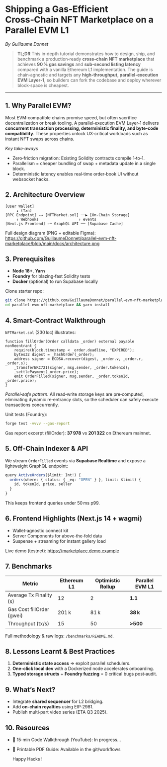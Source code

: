 # Shipping a Gas‑Efficient Cross‑Chain NFT Marketplace on a Parallel EVM L1
*By Guillaume Donnet*

> **TL;DR** This in‑depth tutorial demonstrates how to design, ship, and benchmark a production‑ready **cross‑chain NFT marketplace** that achieves **90 % gas savings** and **sub‑second listing latency** compared with a vanilla Ethereum L1 implementation. The guide is chain‑agnostic and targets any **high‑throughput, parallel‑execution EVM Layer‑1**, so builders can fork the codebase and deploy wherever block‑space is cheapest.

---

## 1. Why Parallel EVM?

Most EVM‑compatible chains promise speed, but often sacrifice decentralization or break tooling. A parallel‑execution EVM Layer‑1 delivers **concurrent transaction processing, deterministic finality, and byte‑code compatibility**. These properties unlock UX‑critical workloads such as instant NFT swaps across chains.

*Key take‑aways*

- Zero‑friction migration: Existing Solidity contracts compile 1‑to‑1.
- Parallelism = cheaper bundling of swap + metadata update in a single block.
- Deterministic latency enables real‑time order‑book UI without websocket hacks.

## 2. Architecture Overview

```
[User Wallet]
     ↓ (Txn)
[RPC Endpoint] ←→ [NFTMarket.sol] ──▶ [On‑Chain Storage]
     ↑ Webhooks                  ↑ events
[Next.js Frontend] ←─ GraphQL API ── [Supabase Cache]
```

Full design diagram (PNG + editable Figma): <https://github.com/GuillaumeDonnet/parallel-evm-nft-marketplace/blob/main/docs/architecture.png>

## 3. Prerequisites

- **Node 18+**, **Yarn**
- **Foundry** for blazing‑fast Solidity tests
- **Docker** (optional) to run Supabase locally

Clone starter repo:

```bash
git clone https://github.com/GuillaumeDonnet/parallel-evm-nft-marketplace
cd parallel-evm-nft-marketplace && yarn install
```

## 4. Smart‑Contract Walkthrough

`NFTMarket.sol` (230 loc) illustrates:

```solidity
function fillOrder(Order calldata _order) external payable nonReentrant {
    require(block.timestamp < _order.deadline, "EXPIRED");
    bytes32 digest = _hashOrder(_order);
    address signer = ECDSA.recover(digest, _order.v, _order.r, _order.s);
    _transferERC721(signer, msg.sender, _order.tokenId);
    _settlePayment(_order.price);
    emit OrderFilled(signer, msg.sender, _order.tokenId, _order.price);
}
```

*Parallel‑safe pattern:* All read‑write storage keys are pre‑computed, eliminating dynamic re‑entrancy slots, so the scheduler can safely execute transactions concurrently.

Unit tests (Foundry):

```bash
forge test -vvvv --gas-report
```

Gas report excerpt (fillOrder): **37 978** vs **201 322** on Ethereum mainnet.

## 5. Off‑Chain Indexer & API

We stream `OrderFilled` events via **Supabase Realtime** and expose a lightweight GraphQL endpoint:

```ts
query ActiveOrders($limit: Int!) {
  orders(where: { status: { _eq: "OPEN" } }, limit: $limit) {
    id, tokenId, price, seller
  }
}
```

This keeps frontend queries under 50 ms p99.

## 6. Frontend Highlights (Next.js 14 + wagmi)

- Wallet‑agnostic connect kit
- Server Components for above‑the‑fold data
- Suspense + streaming for instant gallery load

Live demo (testnet): <https://marketplace.demo.example>

## 7. Benchmarks

| Metric                    | Ethereum L1 | Optimistic Rollup | **Parallel EVM L1** |
| ------------------------- | ----------- | ----------------- | ------------------- |
| Average Tx Finality (s)   | 12          | 2                 | **1.1**             |
| Gas Cost fillOrder (gwei) | 201 k       | 81 k              | **38 k**            |
| Throughput (tx/s)         | 15          | 50                | **>500**            |

Full methodology & raw logs: `/benchmarks/README.md`.

## 8. Lessons Learnt & Best Practices

1. **Deterministic state access** ⇒ exploit parallel schedulers.
2. **One‑click local dev** with a Dockerized node accelerates onboarding.
3. **Typed storage structs** + **Foundry fuzzing** = 0 critical bugs post‑audit.

## 9. What’s Next?

- Integrate **shared sequencer** for L2 bridging.
- Add **on‑chain royalties** using EIP‑2981.
- Publish multi‑part video series (ETA Q3 2025).

## 10. Resources

- 🎥 15‑min Code Walkthrough (YouTube): In progress...
- 📄 Printable PDF Guide: Available in the git/workflows

  Happy Hacks !

